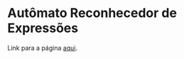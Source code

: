 # Autômato Reconhecedor de Expressões

Link para a página [aqui](https://outronavasconi.github.io/bxa_reconhecedorExpressoes/).
